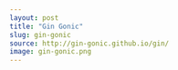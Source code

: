 ```yaml
---
layout: post
title: "Gin Gonic"
slug: gin-gonic
source: http://gin-gonic.github.io/gin/
image: gin-gonic.png
---
```


